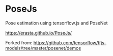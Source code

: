 # PoseJs
Pose estimation using tensorflow.js and PoseNet

https://erasta.github.io/PoseJs/

Forked from:
https://github.com/tensorflow/tfjs-models/tree/master/posenet/demos
